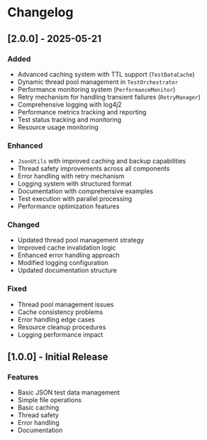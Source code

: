 # Changelog

## [2.0.0] - 2025-05-21

### Added
- Advanced caching system with TTL support (`TestDataCache`)
- Dynamic thread pool management in `TestOrchestrator`
- Performance monitoring system (`PerformanceMonitor`)
- Retry mechanism for handling transient failures (`RetryManager`)
- Comprehensive logging with log4j2
- Performance metrics tracking and reporting
- Test status tracking and monitoring
- Resource usage monitoring

### Enhanced
- `JsonUtils` with improved caching and backup capabilities
- Thread safety improvements across all components
- Error handling with retry mechanism
- Logging system with structured format
- Documentation with comprehensive examples
- Test execution with parallel processing
- Performance optimization features

### Changed
- Updated thread pool management strategy
- Improved cache invalidation logic
- Enhanced error handling approach
- Modified logging configuration
- Updated documentation structure

### Fixed
- Thread pool management issues
- Cache consistency problems
- Error handling edge cases
- Resource cleanup procedures
- Logging performance impact

## [1.0.0] - Initial Release

### Features
- Basic JSON test data management
- Simple file operations
- Basic caching
- Thread safety
- Error handling
- Documentation

